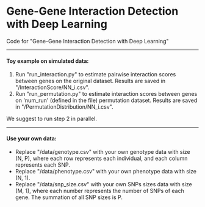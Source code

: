 # Gene-Gene Interaction Detection with Deep Learning
Code for "Gene-Gene Interaction Detection with Deep Learning"

---
#### Toy example on simulated data:
1. Run "run_interaction.py" to estimate pairwise interaction scores between genes on the original dataset. Results are saved in "/InteractionScore/NN_i.csv".
2. Run "run_permutation.py" to estimate interaction scores between genes on 'num_run' (defined in the file) permutation dataset. Results are saved in "/PermutationDistribution/NN_i.csv". 

We suggest to run step 2 in parallel.

---
#### Use your own data:
- Replace "/data/genotype.csv" with your own genotype data with size (N, P), where each row represents each individual, and each column represents each SNP.
- Replace "/data/phenotype.csv" with your own phenotype data with size (N, 1).
- Replace "/data/snp_size.csv" with your own SNPs sizes data with size (M, 1), where each number represents the number of SNPs of each gene. The summation of all SNP sizes is P.
